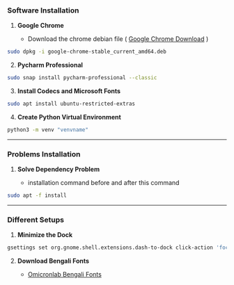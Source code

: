 ### Software Installation 
1. **Google Chrome**

    * Download the chrome debian file ( [Google Chrome Download](updatethelink) )
```sh
sudo dpkg -i google-chrome-stable_current_amd64.deb
```
2. **Pycharm Professional**
```sh
sudo snap install pycharm-professional --classic
```
3. **Install Codecs and Microsoft Fonts**
```sh
sudo apt install ubuntu-restricted-extras
```
4. **Create Python Virtual Environment**
```sh
python3 -m venv "venvname"
```


----------------------

### Problems Installation
1. **Solve Dependency Problem**

    * installation command before and after this command
```sh
sudo apt -f install
```


----------------------

### Different Setups
1. **Minimize the Dock**
```sh
gsettings set org.gnome.shell.extensions.dash-to-dock click-action 'focus-minimize-or-previews'
```

2. **Download Bengali Fonts**

    * [Omicronlab Bengali Fonts](https://www.omicronlab.com/bangla-fonts.html)
